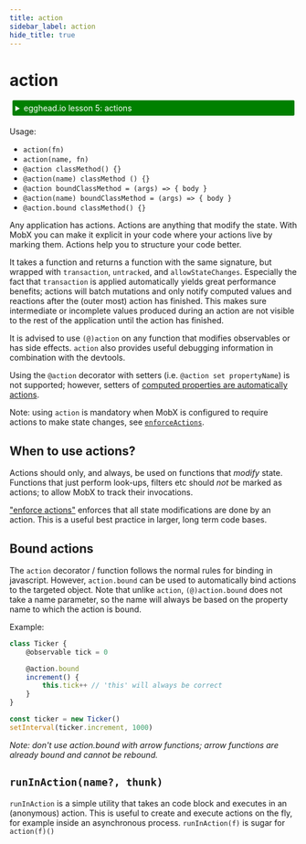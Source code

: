 ```yaml
---
title: action
sidebar_label: action
hide_title: true
---
```


# action

<div id='codefund' ></div>

<details>
    <summary style="color: white; background:green;padding:5px;margin:5px;border-radius:2px">egghead.io lesson 5: actions</summary>
    <br>
    <div style="padding:5px;">
        <iframe style="border: none;" width=760 height=427  src="https://egghead.io/lessons/react-use-mobx-actions-to-change-and-guard-state/embed" ></iframe>
    </div>
    <a style="font-style:italic;padding:5px;margin:5px;"  href="https://egghead.io/lessons/react-use-mobx-actions-to-change-and-guard-state">Hosted on egghead.io</a>
</details>

Usage:

-   `action(fn)`
-   `action(name, fn)`
-   `@action classMethod() {}`
-   `@action(name) classMethod () {}`
-   `@action boundClassMethod = (args) => { body }`
-   `@action(name) boundClassMethod = (args) => { body }`
-   `@action.bound classMethod() {}`

Any application has actions. Actions are anything that modify the state.
With MobX you can make it explicit in your code where your actions live by marking them.
Actions help you to structure your code better.

It takes a function and returns a function with the same signature, but wrapped with `transaction`, `untracked`, and `allowStateChanges`.
Especially the fact that `transaction` is applied automatically yields great performance benefits;
actions will batch mutations and only notify computed values and reactions after the (outer most) action has finished.
This makes sure intermediate or incomplete values produced during an action are not visible to the rest of the application until the action has finished.

It is advised to use `(@)action` on any function that modifies observables or has side effects.
`action` also provides useful debugging information in combination with the devtools.

Using the `@action` decorator with setters (i.e. `@action set propertyName`) is not supported; however, setters of [computed properties are automatically actions](computed-decorator.md).

Note: using `action` is mandatory when MobX is configured to require actions to make state changes, see [`enforceActions`](api.md#configure).

## When to use actions?

Actions should only, and always, be used on functions that _modify_ state.
Functions that just perform look-ups, filters etc should _not_ be marked as actions; to allow MobX to track their invocations.

["enforce actions"](api.md#configure) enforces that all state modifications are done by an action. This is a useful best practice in larger, long term code bases.

## Bound actions

The `action` decorator / function follows the normal rules for binding in javascript.
However, `action.bound` can be used to automatically bind actions to the targeted object.
Note that unlike `action`, `(@)action.bound` does not take a name parameter, so the name will always be based on the property name to which the action is bound.

Example:

```javascript
class Ticker {
    @observable tick = 0

    @action.bound
    increment() {
        this.tick++ // 'this' will always be correct
    }
}

const ticker = new Ticker()
setInterval(ticker.increment, 1000)
```

_Note: don't use *action.bound* with arrow functions; arrow functions are already bound and cannot be rebound._

## `runInAction(name?, thunk)`

`runInAction` is a simple utility that takes an code block and executes in an (anonymous) action. This is useful to create and execute actions on the fly, for example inside an asynchronous process. `runInAction(f)` is sugar for `action(f)()`
